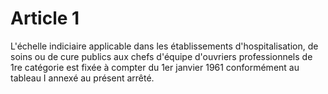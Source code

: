 # Article 1

L'échelle indiciaire applicable dans les établissements d'hospitalisation, de soins ou de cure publics aux chefs d'équipe d'ouvriers professionnels de 1re catégorie est fixée à compter du 1er janvier 1961 conformément au tableau I annexé au présent arrêté.

